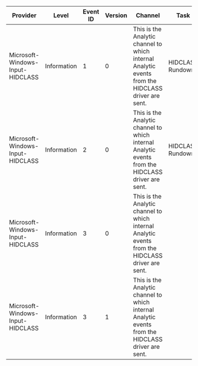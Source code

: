 Provider                          |  Level        |  Event ID  |  Version  |  Channel                                                                                            |  Task              |  Opcode       |  Keyword  |  Message
----------------------------------|---------------|------------|-----------|-----------------------------------------------------------------------------------------------------|--------------------|---------------|-----------|-----------------------------
Microsoft-Windows-Input-HIDCLASS  |  Information  |  1         |  0        |  This is the Analytic channel to which internal Analytic events from the HIDCLASS driver are sent.  |  HIDCLASS Rundown  |  Start        |  Default  |
Microsoft-Windows-Input-HIDCLASS  |  Information  |  2         |  0        |  This is the Analytic channel to which internal Analytic events from the HIDCLASS driver are sent.  |  HIDCLASS Rundown  |  Stop         |  Default  |
Microsoft-Windows-Input-HIDCLASS  |  Information  |  3         |  0        |  This is the Analytic channel to which internal Analytic events from the HIDCLASS driver are sent.  |                    |  Information  |  Default  |  HIDCLASS device information
Microsoft-Windows-Input-HIDCLASS  |  Information  |  3         |  1        |  This is the Analytic channel to which internal Analytic events from the HIDCLASS driver are sent.  |                    |  Information  |  Default  |  HIDCLASS device information
